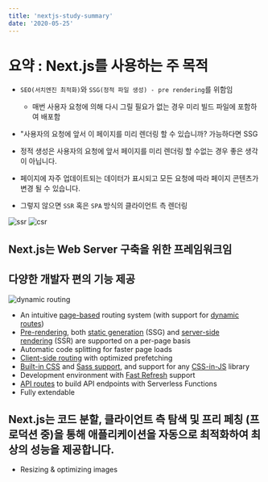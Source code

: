 ```yaml
---
title: 'nextjs-study-summary'
date: '2020-05-25'
---
```


# 요약 : Next.js를 사용하는 주 목적

- `SEO(서치엔진 최적화)`와 `SSG(정적 파일 생성) - pre rendering`를 위함임

  - 매번 사용자 요청에 의해 다시 그릴 필요가 없는 경우 미리 빌드 파일에 포함하여 배포함

- "사용자의 요청에 앞서 이 페이지를 미리 렌더링 할 수 있습니까? 가능하다면 SSG
- 정적 생성은 사용자의 요청에 앞서 페이지를 미리 렌더링 할 수없는 경우 좋은 생각이 아닙니다.
- 페이지에 자주 업데이트되는 데이터가 표시되고 모든 요청에 따라 페이지 콘텐츠가 변경 될 수 있습니다.
- 그렇지 않으면 `SSR` 혹은 `SPA` 방식의 클라이언트 측 렌더링

![ssr](https://nextjs.org/static/images/learn/data-fetching/server-side-rendering-with-data.png)
![csr](https://nextjs.org/static/images/learn/data-fetching/client-side-rendering.png)

## Next.js는 Web Server 구축을 위한 프레임워크임

## 다양한 개발자 편의 기능 제공

![dynamic routing](https://nextjs.org/static/images/learn/dynamic-routes/how-to-dynamic-routes.png)

- An intuitive [page-based](https://nextjs.org/docs/basic-features/pages) routing system (with support for [dynamic routes](https://nextjs.org/docs/routing/dynamic-routes))
- [Pre-rendering](https://nextjs.org/docs/basic-features/pages#pre-rendering), both [static generation](https://nextjs.org/docs/basic-features/pages#static-generation-recommended) (SSG) and [server-side rendering](https://nextjs.org/docs/basic-features/pages#server-side-rendering) (SSR) are supported on a per-page basis
- Automatic code splitting for faster page loads
- [Client-side routing](https://nextjs.org/docs/routing/introduction#linking-between-pages) with optimized prefetching
- [Built-in CSS](https://nextjs.org/docs/basic-features/built-in-css-support) and [Sass support](https://nextjs.org/docs/basic-features/built-in-css-support#sass-support), and support for any [CSS-in-JS](https://nextjs.org/docs/basic-features/built-in-css-support#css-in-js) library
- Development environment with [Fast Refresh](https://nextjs.org/docs/basic-features/fast-refresh) support
- [API routes](https://nextjs.org/docs/api-routes/introduction) to build API endpoints with Serverless Functions
- Fully extendable

## Next.js는 코드 분할, 클라이언트 측 탐색 및 프리 페칭 (프로덕션 중)을 통해 애플리케이션을 자동으로 최적화하여 최상의 성능을 제공합니다.

- Resizing & optimizing images
